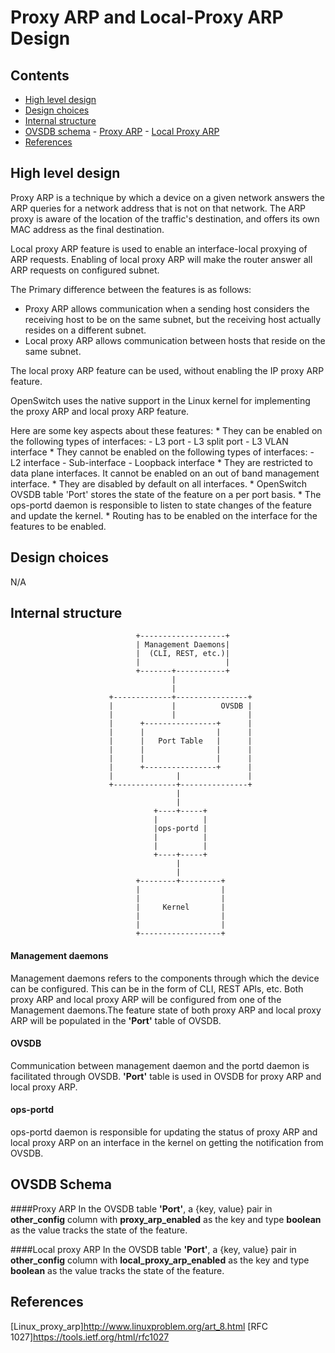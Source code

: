 # Proxy ARP and Local-Proxy ARP Design

## Contents
   - [High level design](#high-level-design)
   - [Design choices](#design-choices)
   - [Internal structure](#internal-structure)
   - [OVSDB schema](#ovsdb-schema)
    - [Proxy ARP](#proxy-arp)
    - [Local Proxy ARP](#local-proxy-arp)
   - [References](#references)


## High level design

Proxy ARP is a technique by which a device on a given network answers the ARP queries for a network address that is not on that network. The ARP proxy is aware of the location of the traffic's destination, and offers its own MAC address as the final destination.

Local proxy ARP feature is used to enable an interface-local proxying of ARP requests. Enabling of local proxy ARP will make the router answer all ARP requests on configured subnet.

The Primary  difference between the features is as follows:

* Proxy ARP allows communication when a sending host considers the receiving host to be on the same subnet, but the receiving host actually resides on a different subnet.
* Local proxy ARP allows communication between hosts that reside on the same subnet.

The local proxy ARP feature can be used, without enabling the IP proxy ARP feature.

OpenSwitch uses the native support in the Linux kernel for implementing the proxy ARP and local proxy ARP feature.

Here are some key aspects about these features:
    * They can be enabled on the following types of interfaces:
       - L3 port
       - L3 split port
       - L3 VLAN interface
    * They cannot be enabled on the following types of interfaces:
       - L2 interface
       - Sub-interface
       - Loopback interface
    * They are restricted to data plane interfaces. It cannot be enabled on an out of band management interface.
    * They are disabled by default on all interfaces.
    * OpenSwitch OVSDB table 'Port' stores the state of the feature on a per port basis.
    * The ops-portd daemon is responsible to listen to state changes of the feature and update the kernel.
    * Routing has to be enabled on the interface for the features to be enabled.

## Design choices
N/A

## Internal structure
```ditaa
                            +-------------------+
                            | Management Daemons|
                            |  (CLI, REST, etc.)|
                            |                   |
                            +-------+-----------+
                                    |
                                    |
                      +-------------+----------------+
                      |             |          OVSDB |
                      |             |                |
                      |      +----------------+      |
                      |      |                |      |
                      |      |   Port Table   |      |
                      |      |                |      |
                      |      |                |      |
                      |      +----------------+      |
                      |              |               |
                      +--------------+---------------+
                                     |
                                     |
                                +----+-----+
                                |          |
                                |ops-portd |
                                |          |
                                |          |
                                +----+-----+
                                     |
                                     |
                            +--------+---------+
                            |                  |
                            |                  |
                            |     Kernel       |
                            |                  |
                            |                  |
                            +------------------+

```

#### Management daemons
Management daemons refers to the components through which the device can be configured. This can be in the form of CLI, REST APIs, etc. Both proxy ARP and local proxy ARP will be configured from one of the Management daemons.The feature state of both proxy ARP and local proxy ARP will be populated in the **'Port'** table of OVSDB.

#### OVSDB
Communication between management daemon and the portd daemon is facilitated through OVSDB. **'Port'** table is used in OVSDB for proxy ARP and local proxy ARP.

#### ops-portd
ops-portd daemon is responsible for updating the status of proxy ARP and local proxy ARP on an interface in the kernel on getting the notification from OVSDB.

## OVSDB Schema
####Proxy ARP
In the OVSDB table **'Port'**, a {key, value} pair in **other_config** column with **proxy_arp_enabled** as the key and type **boolean** as the value tracks the state of the feature.

####Local proxy ARP
In the OVSDB table **'Port'**, a {key, value} pair in **other_config** column with **local_proxy_arp_enabled** as the key and type **boolean** as the value tracks the state of the feature.

## References
[Linux_proxy_arp]http://www.linuxproblem.org/art_8.html
[RFC 1027]https://tools.ietf.org/html/rfc1027
